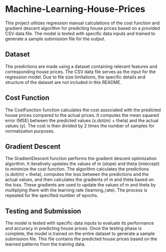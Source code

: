 # Machine-Learning-House-Prices
This project utilizes regression manual calculations of the cost function and gradient descent algorithm for predicting house prices based on a provided CSV data file. The model is tested with specific data inputs and trained to generate a sample submission file for the output.

## Dataset
The predictions are made using a dataset containing relevant features and corresponding house prices. The CSV data file serves as the input for the regression model. Due to file size limitations, the specific details and structure of the dataset are not included in this README.

## Cost Function
The CostFunction function calculates the cost associated with the predicted house prices compared to the actual prices. It computes the mean squared error (MSE) between the predicted values (x.dot(m) + theta) and the actual values (y). The cost is then divided by 2 times the number of samples for normalization purposes.

## Gradient Descent
The GradientDescent function performs the gradient descent optimization algorithm. It iteratively updates the values of m (slope) and theta (intercept) to minimize the cost function. The algorithm calculates the predictions (x.dot(m) + theta), computes the loss between the predictions and the actual values, and then calculates the gradients of m and theta based on the loss. These gradients are used to update the values of m and theta by multiplying them with the learning rate (learning_rate). The process is repeated for the specified number of epochs.

## Testing and Submission
The model is tested with specific data inputs to evaluate its performance and accuracy in predicting house prices. Once the testing phase is complete, the model is trained on the entire dataset to generate a sample submission file. This file contains the predicted house prices based on the learned patterns from the training data.

